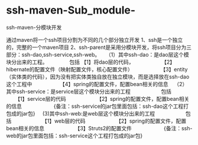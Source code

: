 # ssh-maven-Sub_module-
ssh-maven-分模块开发


通过maven将一个ssh项目分割为不同的几个部分独立开发
1、ssh是一个独立的，完整的一个maven项目
2、ssh-parent是采用分模块开发，将ssh项目分为三部分：ssh-dao,ssh-service,ssh-web。
    （1）其中ssh-dao：是dao层这个模块分出来的工程。
                     包括
                    【1】将dao层的代码，
                    【2】hibernate的配置文件（映射配置文件，核心配置文件）
                    【3】entity（实体类的代码），因为没有把实体类独自放在独立模块，而是选择放在ssh-dao这个工程中
                    【4】spring的配置文件，配置bean相关的信息
    （2）其中ssh-service：是service层这个模块分出来的工程
                     包括
                     【1】service层的代码
                     【2】spring的配置文件，配置bean相关的信息
                      {备注：ssh-service的jar包里面包括：ssh-dao这个工程打包成的jar包}
     (3)其中ssh-web:是web层这个模块分出来的工程
                     包括
                     【1】web层的代码
                     【2】spring的配置文件，配置bean相关的信息
                     【3】Struts2的配置文件
                      {备注：ssh-web的jar包里面包括：ssh-service这个工程打包成的jar包}
